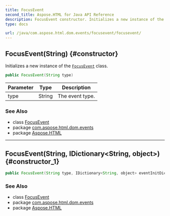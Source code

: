 ```yaml
---
title: FocusEvent
second_title: Aspose.HTML for Java API Reference
description: FocusEvent constructor. Initializes a new instance of the FocusEvent class
type: docs

url: /java/com.aspose.html.dom.events/focusevent/focusevent/
---
```

## FocusEvent(String) {#constructor}

Initializes a new instance of the [`FocusEvent`](../) class.

```java
public FocusEvent(String type)
```

| Parameter | Type | Description |
| --- | --- | --- |
| type | String | The event type. |

### See Also

* class [FocusEvent](../)
* package [com.aspose.html.dom.events](../../../com.aspose.html.dom.events/)
* package [Aspose.HTML](../../../)

---

## FocusEvent(String, IDictionary&lt;String, object&gt;) {#constructor_1}

```java
public FocusEvent(String type, IDictionary<String, object> eventInitDict)
```

### See Also

* class [FocusEvent](../)
* package [com.aspose.html.dom.events](../../../com.aspose.html.dom.events/)
* package [Aspose.HTML](../../../)

